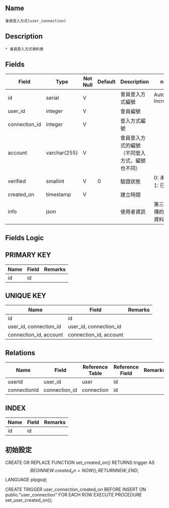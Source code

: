 ## Name
    會員登入方式(user_connection)

## Description
    * 會員登入方式資料表

## Fields
 Field | Type | Not Null | Default | Description | note
 --------------- | --------------- | --------------- | --------------- | -------------------- | --------------------
 id | serial | V || 會員登入方式編號 | Auto Increment
 user_id | integer | V || 會員編號 | 
 connection_id | integer | V || 登入方式編號 | 
 account | varchar(255) | V || 會員登入方式的編號（不同登入方式，編號也不同） |
 verified | smallint | V | 0 | 驗證狀態 | 0: 未驗證, 1: 已驗證
 created_on | timestamp | V || 建立時間 | 
 info | json ||| 使用者資訊 | 第三方回傳的用戶資料
  
## Fields Logic

## PRIMARY KEY
 Name | Field | Remarks
 --------------- | --------------- | ---------------
 id | id |

## UNIQUE KEY
 Name | Field | Remarks
 --------------- | --------------- | ---------------
 id | id |
 user_id, connection_id | user_id, connection_id |
 connection_id, account | connection_id, account |
 
## Relations
 Name | Field | Reference Table | Reference Field | Remarks
 --------------- | --------------- | --------------- | --------------- | ---------------
 userId | user_id | user | id | 
 connectionId | connection_id | connection | id | 

## INDEX
 Name | Field | Remarks
 --------------- | --------------- | ---------------
 id | id |

## 初始設定
 CREATE OR REPLACE FUNCTION set_created_on()
    RETURNS trigger AS
 $$
 BEGIN
   NEW.created_on = NOW();
    RETURN NEW;
 END;
 $$ LANGUAGE plpgsql;

 CREATE TRIGGER user_connection_created_on
 BEFORE INSERT ON public."user_connection"
 FOR EACH ROW
 EXECUTE PROCEDURE set_user_created_on();
